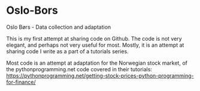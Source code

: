 # Oslo-Bors
Oslo Børs - Data collection and adaptation

This is my first attempt at sharing code on Github. The code is not very elegant, and perhaps not very useful for most. Mostly, it is an attempt at sharing code I write as a part of a tutorials series.

Most code is an attempt at adaptation for the Norwegian stock market, of the pythonprogramming.net code covered in their tutorials: https://pythonprogramming.net/getting-stock-prices-python-programming-for-finance/
